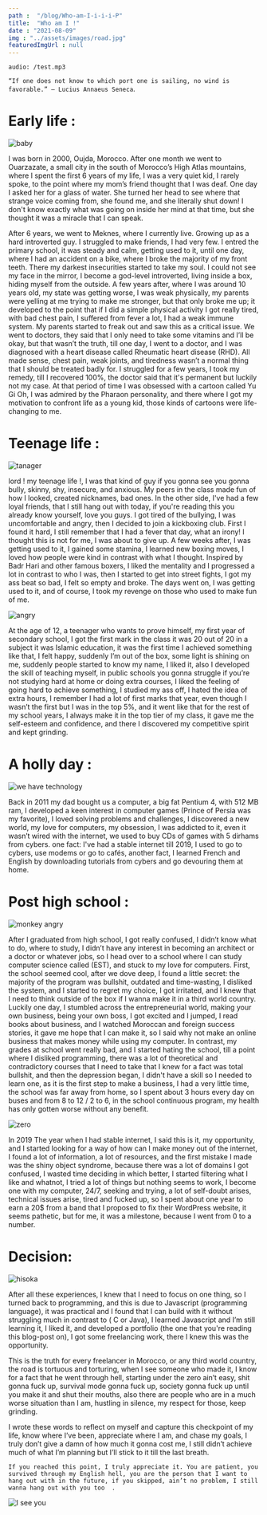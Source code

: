 ```yaml
---
path :  "/blog/Who-am-I-i-i-i-P"
title:  "Who am I !"
date : "2021-08-09"
img : "../assets/images/road.jpg"
featuredImgUrl : null
---
```


`audio: /test.mp3`

`“If one does not know to which port one is sailing, no wind is favorable.” — Lucius Annaeus Seneca`.

# Early life :

![baby](https://media.giphy.com/media/l4pTeSVeMlLSXVhm0/giphy.gif)



I was born in 2000, Oujda, Morocco. After one month we went to Ouarzazate, a small city in the south of Morocco’s High Atlas mountains, where I spent the first 6 years of my life, I was a very quiet kid, I rarely spoke, to the point where my mom’s friend thought that I was deaf. One day I asked her for a glass of water. She turned her head to see where that strange voice coming from, she found me, and she literally shut down! I don't know exactly what was going on inside her mind at that time, but she thought it was a miracle that I can speak.

After 6 years, we went to Meknes, where I currently live. Growing up as a hard introverted guy. I struggled to make friends, I had very few. I entred the primary school, it was steady and calm, getting used to it, until one day, where I had an accident on a bike, where I broke the majority of my front teeth. There my darkest insecurities started to take my soul. I could not see my face in the mirror, I become a god-level introverted, living inside a box, hiding myself from the outside. A few years after, where I was around 10 years old, my state was getting worse, I was weak physically, my parents were yelling at me trying to make me stronger, but that only broke me up; it developed to the point that if I did a simple physical activity I got really tired, with bad chest pain, I suffered from fever a lot, I had a weak immune system. My parents started to freak out and saw this as a critical issue. We went to doctors, they said that I only need to take some vitamins and I’ll be okay, but that wasn’t the truth, till one day, I went to a doctor, and I was diagnosed with a heart disease called Rheumatic heart disease (RHD).
All made sense, chest pain, weak joints, and tiredness wasn’t a normal thing that I should be treated badly for. I struggled for a few years, I took my remedy, till I recovered 100%, the doctor said that it's permanent but luckily not my case. At that period of time I was obsessed with a cartoon called Yu Gi Oh, I was admired by the Pharaon personality, and there where I got my motivation to confront life as a young kid, those kinds of cartoons were life-changing to me.

# Teenage life :

![tanager](https://media.giphy.com/media/3oEjI80DSa1grNPTDq/giphy.gif)

lord ! my teenage life !, I was that kind of guy if you gonna see you gonna bully, skinny, shy, insecure, and anxious. My peers in the class made fun of how I looked, created nicknames, bad ones. In the other side, I've had a few loyal friends, that I still hang out with today, if you're reading this you already know yourself, love you guys. 
I got tired of the bullying, I was uncomfortable and angry, then I decided to join a kickboxing club. First I found it hard, I still remember that I had a fever that day, what an irony! I thought this is not for me, I was about to give up. A few weeks after, I was getting used to it, I gained some stamina, I learned new boxing moves, I loved how people were kind in contrast with what I thought. Inspired by Badr Hari and other famous boxers, I liked the mentality and I progressed a lot in contrast to who I was, then I started to get into street fights, I got my ass beat so bad, I felt so empty and broke. The days went on, I was getting used to it, and of course, I took my revenge on those who used to make fun of me.

![angry](https://media.giphy.com/media/FRkBbAdRf2jTfahZaA/giphy.gif)

At the age of 12, a teenager who wants to prove himself, my first year of secondary school, I got the first mark in the class it was 20 out of 20 in a subject it was Islamic education, it was the first time I achieved something like that, I felt happy, suddenly I’m out of the box, some light is shining on me, suddenly people started to know my name, I liked it, also I developed the skill of teaching myself, in public schools you gonna struggle if you’re not studying hard at home or doing extra courses, I liked the feeling of going hard to achieve something, I studied my ass off, I hated the idea of extra hours, I remember I had a lot of first marks that year, even though I wasn’t the first but I was in the top 5%, and it went like that for the rest of my school years, I always make it in the top tier of my class, it gave me the self-esteem and confidence, and there I discovered my competitive spirit and kept grinding.

# A holly day : 

![we have technology](https://media.giphy.com/media/CTX0ivSQbI78A/giphy.gif)

Back in 2011 my dad bought us a computer, a big fat Pentium 4, with 512 MB ram, I developed a keen interest in computer games (Prince of Persia was my favorite), I loved solving problems and challenges, I discovered a new world, my love for computers, my obsession, I was addicted to it, even it wasn’t wired with the internet, we used to buy CDs of games with 5 dirhams from cybers. 
one fact: I've had a stable internet till 2019, I used to go to cybers, use modems or go to cafés, another fact, I learned French and English by downloading tutorials from cybers and go devouring them at home.

# Post high school :

![monkey angry](https://media.giphy.com/media/5Zesu5VPNGJlm/giphy.gif) 

After I graduated from high school, I got really confused, I didn’t know what to do, where to study, I didn’t have any interest in becoming an architect or a doctor or whatever jobs, so I head over to a school where I can study computer science called (EST), and stuck to my love for computers. First, the school seemed cool, after we dove deep, I found a little secret: the majority of the program was bullshit, outdated and time-wasting, I disliked the system, and I started to regret my choice, I got irritated, and I knew that I need to think outside of the box if I wanna make it in a third world country. Luckily one day, I stumbled across the entrepreneurial world, making your own business, being your own boss, I got excited and I jumped, I read books about business, and I watched Moroccan and foreign success stories, it gave me hope that I can make it, so I said why not make an online business that makes money while using my computer. In contrast, my grades at school went really bad, and I started hating the school, till a point where I disliked programming, there was a lot of theoretical and contradictory courses that I need to take that I knew for a fact was total bullshit, and then the depression began, I didn't have a skill so I needed to learn one, as it is the first step to make a business, I had a very little time, the school was far away from home, so I spent about 3 hours every day on buses and from 8 to 12 / 2 to 6, in the school continuous program, my health has only gotten worse without any benefit.

![zero](https://media.giphy.com/media/3PxSmPCeQsVGUl2Q35/giphy.gif)

In 2019 The year when I had stable internet, I said this is it, my opportunity, and I started looking for a way of how can I make money out of the internet, I found a lot of information, a lot of resources, and the first mistake I made was the shiny object syndrome, because there was a lot of domains I got confused, I wasted time deciding in which better, I started filtering what I like and whatnot, I tried a lot of things but nothing seems to work, I become one with my computer, 24/7, seeking and trying, a lot of self-doubt arises, technical issues arise, tired and fucked up, so I spent about one year to earn a 20$ from a band that I proposed to fix their WordPress website, it seems pathetic, but for me, it was a milestone, because I went from 0 to a number.

# Decision:

![hisoka](https://media.giphy.com/media/eLGzgzgySiRJS/giphy.gif)

After all these experiences, I knew that I need to focus on one thing, so I turned back to programming, and this is due to Javascript (programming language), it was practical and I found that I can build with it without struggling much in contrast to ( C or Java), I learned Javascript and I’m still learning it, I liked it, and developed a portfolio (the one that you're reading this blog-post on), I got some freelancing work, there I knew this was the opportunity.

This is the truth for every freelancer in Morocco, or any third world country, the road is tortuous and torturing, when I see someone who made it, I know for a fact that he went through hell, starting under the zero ain’t easy, shit gonna fuck up, survival mode gonna fuck up, society gonna fuck up until you make it and shut their mouths, also there are people who are in a much worse situation than I am, hustling in silence, my respect for those, keep grinding.

I wrote these words to reflect on myself and capture this checkpoint of my life, know where I’ve been, appreciate where I am, and chase my goals, I truly don’t give a damn of how much it gonna cost me, I still didn’t achieve much of what I’m planning but I’ll stick to it till the last breath.

`If you reached this point, I truly appreciate it. You are patient, you survived through my English hell, you are the person that I want to hang out with in the future, if you skipped, ain’t no problem, I still wanna hang out with you too  .`

![I see you](https://media.giphy.com/media/Mp4hQy51LjY6A/giphy.gif)





















